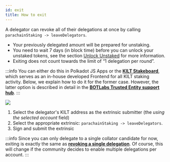 ```yaml
---
id: exit
title: How to exit
---
```


A delegator can revoke all of their delegations at once by calling `parachainStaking -> leaveDelegators`.
- Your previously delegated amount will be prepared for unstaking.
- You need to wait 7 days (in block time) before you can unlock your unstaked tokens, see the section [Unlock Unstaked](../04_unlock_unstaked.md) for more information.
- Exiting does not count towards the limit of “1 delegation per round”.

:::info
You can either do this in Polkadot JS Apps or the [**KILT Stakeboard**](../../../develop/05_showcase.md#Apps), which serves as an in-house developed Frontend for all KILT staking activity.
Below, we explain how to do it for the former case.
However, the latter option is described in detail in the [**BOTLabs Trusted Entity support hub**](https://support.kilt.io/support/solutions/80000442174).
:::

![](/img/chain/parachainStaking-leaveDelegators.png)

1. Select the delegator's KILT address as the extrinsic submitter (the *using the selected account* field)
2. Select the appropriate extrinsic: `parachainStaking -> leaveDelegators`.
3. Sign and submit the extrinsic

:::info
Since you can only delegate to a single collator candidate for now, exiting is exactly the same as [**revoking a single delegation**](./03_revoke.md).
Of course, this will change if the community decides to enable multiple delegations per account.
:::